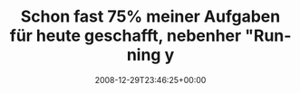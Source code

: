 ---
retweeted: false
source: <a href="http://twitter.com" rel="nofollow">Twitter Web Client</a>
entities:
  hashtags:
  - text: 25c3
    indices:
    - '101'
    - '106'
  symbols: []
  user_mentions: []
  urls: []
display_text_range:
- '0'
- '106'
favorite_count: '0'
id_str: '1084885751'
truncated: false
retweet_count: '0'
id: '1084885751'
created_at: Mon Dec 29 23:46:25 +0000 2008
favorited: false
full_text: 'Schon fast 75% meiner Aufgaben für heute geschafft, nebenher "Running
  your own GSM Network" schauen. #25c3'
lang: de
tags:
- 25c3
- pesos/twitter
date: '2008-12-29T23:46:25+00:00'
src: https://twitter.com/bascht/status/1084885751
original_url: https://twitter.com/bascht/status/1084885751
type: twitter_tweet
text: 'Schon fast 75% meiner Aufgaben für heute geschafft, nebenher "Running your
  own GSM Network" schauen. #25c3'
title: Schon fast 75% meiner Aufgaben für heute geschafft, nebenher "Running y

---